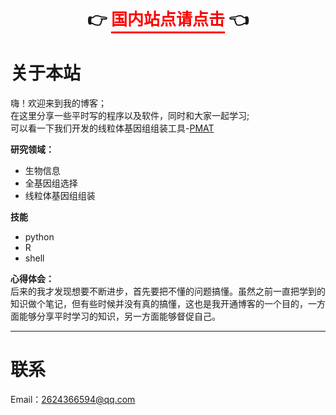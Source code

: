<p style="text-align: center; font-weight: bold; font-size: 26px;">
    👉 <a href="https://yunmika.gitee.io" style="color: #ff0000; text-decoration: none; border-bottom: 3px solid #ff0000; padding-bottom: 4px;">国内站点请点击</a> 👈
</p>

# 关于本站
嗨！欢迎来到我的博客；  
在这里分享一些平时写的程序以及软件，同时和大家一起学习;  
可以看一下我们开发的线粒体基因组组装工具-[PMAT](https://github.com/bichangwei/PMAT)

**研究领域：**
- 生物信息
- 全基因组选择
- 线粒体基因组组装

**技能**
- python
- R
- shell

**心得体会：**  
后来的我才发现想要不断进步，首先要把不懂的问题搞懂。虽然之前一直把学到的知识做个笔记，但有些时候并没有真的搞懂，这也是我开通博客的一个目的，一方面能够分享平时学习的知识，另一方面能够督促自己。

****
# 联系
Email：2624366594@qq.com
